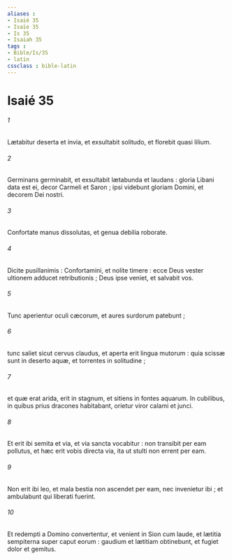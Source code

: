 ```yaml
---
aliases : 
- Isaié 35
- Isaïe 35
- Is 35
- Isaiah 35
tags : 
- Bible/Is/35
- latin
cssclass : bible-latin
---
```


# Isaié 35

###### 1
Lætabitur deserta et invia, et exsultabit solitudo, et florebit quasi lilium.
###### 2
Germinans germinabit, et exsultabit lætabunda et laudans : gloria Libani data est ei, decor Carmeli et Saron ; ipsi videbunt gloriam Domini, et decorem Dei nostri.
###### 3
Confortate manus dissolutas, et genua debilia roborate.
###### 4
Dicite pusillanimis : Confortamini, et nolite timere : ecce Deus vester ultionem adducet retributionis ; Deus ipse veniet, et salvabit vos.
###### 5
Tunc aperientur oculi cæcorum, et aures surdorum patebunt ;
###### 6
tunc saliet sicut cervus claudus, et aperta erit lingua mutorum : quia scissæ sunt in deserto aquæ, et torrentes in solitudine ;
###### 7
et quæ erat arida, erit in stagnum, et sitiens in fontes aquarum. In cubilibus, in quibus prius dracones habitabant, orietur viror calami et junci.
###### 8
Et erit ibi semita et via, et via sancta vocabitur : non transibit per eam pollutus, et hæc erit vobis directa via, ita ut stulti non errent per eam.
###### 9
Non erit ibi leo, et mala bestia non ascendet per eam, nec invenietur ibi ; et ambulabunt qui liberati fuerint.
###### 10
Et redempti a Domino convertentur, et venient in Sion cum laude, et lætitia sempiterna super caput eorum : gaudium et lætitiam obtinebunt, et fugiet dolor et gemitus.
